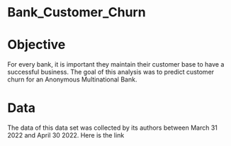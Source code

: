 # Bank_Customer_Churn


# Objective

For every bank, it is important they maintain their customer base to have a successful business.  The goal of this analysis was to predict customer churn for an Anonymous Multinational Bank.  


# Data 

The data of this data set was collected by its authors between March 31 2022 and April 30 2022.  Here is the link
